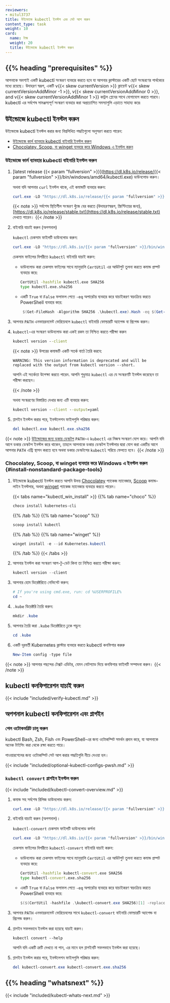 ```yaml
---
reviewers:
- mitul3737
title: উইন্ডোজে kubectl ইনস্টল এবং সেট আপ করুন
content_type: task
weight: 10
card:
  name: টাস্ক
  weight: 20
  title: উইন্ডোজে kubectl ইনস্টল করুন
---
```


## {{% heading "prerequisites" %}}

আপনাকে অবশ্যই একটি kubectl সংস্করণ ব্যবহার করতে হবে যা আপনার ক্লাস্টারের একটি ছোট সংস্করণের পার্থক্যের মধ্যে রয়েছে। উদাহরণ স্বরূপ, একটি v{{< skew currentVersion >}} ক্লায়েন্ট v{{< skew currentVersionAddMinor -1 >}}, v{{< skew currentVersionAddMinor 0 >}}, and v{{< skew currentVersionAddMinor 1 >}} কন্ট্রল প্লেনের সাথে যোগাযোগ করতে পারবে।
kubectl এর সর্বশেষ সামঞ্জস্যপূর্ণ সংস্করণ ব্যবহার করা অপ্রত্যাশিত সমস্যাগুলি এড়াতে সাহায্য করে৷

## উইন্ডোজে kubectl ইনস্টল করুন

উইন্ডোজে kubectl ইনস্টল করার জন্য নিম্নলিখিত পদ্ধতিগুলো অনুসরণ করতে পারেন:

- [উইন্ডোজে কার্ল ব্যাবহার kubectl বাইনারি ইনস্টল করুন](#install-kubectl-binary-with-curl-on-windows)
- [Chocolatey, Scoop, বা winget ব্যবহার করে Windows এ ইনস্টল করুন](#install-nonstandard-package-tools)

### উইন্ডোজে কার্ল ব্যাবহার kubectl বাইনারি ইনস্টল করুন

1. [latest release {{< param "fullversion" >}}](https://dl.k8s.io/release/{{< param "fullversion" >}}/bin/windows/amd64/kubectl.exe) ডাউনলোড করুন।

   অথবা যদি আপনার `curl` ইনস্টল থাকে, এই কমান্ডটি ব্যবহার করুন:

   ```powershell
   curl.exe -LO "https://dl.k8s.io/release/{{< param "fullversion" >}}/bin/windows/amd64/kubectl.exe"
   ```

   {{< note >}}
   সর্বশেষ স্থিতিশীল সংস্করণ খুঁজে বের করতে (উদাহরণস্বরূপ, স্ক্রিপ্টিংয়ের জন্য), [https://dl.k8s.io/release/stable.txt](https://dl.k8s.io/release/stable.txt) দেখতে পারেন।
   {{< /note >}}

1. বাইনারি যাচাই করুন (অপশনাল)

   `kubectl` চেকসাম ফাইলটি ডাউনলোড করুন:

   ```powershell
   curl.exe -LO "https://dl.k8s.io/{{< param "fullversion" >}}/bin/windows/amd64/kubectl.exe.sha256"
   ```

   চেকসাম ফাইলের বিপরীতে `kubectl` বাইনারি যাচাই করুন:

   - ডাউনলোড করা চেকসাম ফাইলের সাথে ম্যানুয়ালি `CertUtil` এর আউটপুট তুলনা করতে কমান্ড প্রম্পট ব্যবহার করে:

     ```cmd
     CertUtil -hashfile kubectl.exe SHA256
     type kubectl.exe.sha256
     ```

   - একটি `True` বা `False` ফলাফল পেতে `-eq` অপারেটর ব্যবহার করে যাচাইকরণ স্বয়ংক্রিয় করতে PowerShell ব্যবহার করে:

     ```powershell
      $(Get-FileHash -Algorithm SHA256 .\kubectl.exe).Hash -eq $(Get-Content .\kubectl.exe.sha256)
     ```

1. আপনার `PATH` এনভায়রনমেন্ট ভেরিয়েবলে `kubectl` বাইনারি ফোল্ডারটি অ্যাপেন্ড বা প্রিপেন্ড করুন।

1. `kubectl`-এর সংস্করণ ডাউনলোড করা একই রকম তা নিশ্চিত করতে পরীক্ষা করুন

   ```cmd
   kubectl version --client
   ```
   {{< note >}}
   উপরের কমান্ডটি একটি সতর্ক বার্তা তৈরি করবে:
   ```
   WARNING: This version information is deprecated and will be replaced with the output from kubectl version --short.
   ```
   আপনি এই সতর্কতা উপেক্ষা করতে পারেন. আপনি শুধুমাত্র `kubectl` এর যে সংস্করণটি ইনস্টল করেছেন তা পরীক্ষা করছেন।
   
   {{< /note >}}
   
   অথবা সংস্করণের বিস্তারিত দেখার জন্য এটি ব্যবহার করুন:

   ```cmd
   kubectl version --client --output=yaml
   ```

1. প্লাগইন ইনস্টল করার পরে, ইনস্টলেশন ফাইলগুলি পরিষ্কার করুন:

   ```powershell
   del kubectl.exe kubectl.exe.sha256
   ```

{{< note >}}
[উইন্ডোজের জন্য ডকার ডেস্কটপ](https://docs.docker.com/docker-for-windows/#kubernetes) `PATH`-এ `kubectl` এর নিজস্ব সংস্করণ যোগ করে।
আপনি যদি আগে ডকার ডেস্কটপ ইনস্টল করে থাকেন, তাহলে আপনাকে ডকার ডেস্কটপ ইনস্টলার দ্বারা যোগ করা একটির আগে আপনার `PATH` এন্ট্রি স্থাপন করতে হবে অথবা ডকার ডেস্কটপের `kubectl` সরিয়ে ফেলতে হবে।
{{< /note >}}

### Chocolatey, Scoop, বা winget ব্যবহার করে Windows এ ইনস্টল করুন {#install-nonstandard-package-tools}

1. উইন্ডোজে kubectl ইনস্টল করতে আপনি উভয় [Chocolatey](https://chocolatey.org) প্যাকেজ ম্যানেজার, [Scoop](https://scoop.sh) কমান্ড-লাইন ইনস্টলার, অথবা [winget](https://learn.microsoft.com/en-us/windows/package-manager/winget/) প্যাকেজ ম্যানেজার ব্যবহার করতে পারেন। 

   {{< tabs name="kubectl_win_install" >}}
   {{% tab name="choco" %}}
   ```powershell
   choco install kubernetes-cli
   ```
   {{% /tab %}}
   {{% tab name="scoop" %}}
   ```powershell
   scoop install kubectl
   ```
   {{% /tab %}}
   {{% tab name="winget" %}}
   ```powershell
   winget install -e --id Kubernetes.kubectl
   ```
   {{% /tab %}}
   {{< /tabs >}}

1. আপনার ইনস্টল করা সংস্করণ আপ-টু-ডেট কিনা তা নিশ্চিত করতে পরীক্ষা করুন:

   ```powershell
   kubectl version --client
   ```

1. আপনার হোম ডিরেক্টরিতে নেভিগেট করুন:

   ```powershell
   # If you're using cmd.exe, run: cd %USERPROFILE%
   cd ~
   ```

1. `.kube` ডিরেক্টরি তৈরি করুন:

   ```powershell
   mkdir .kube
   ```

1. আপনার তৈরি করা `.kube` ডিরেক্টরিতে ঢুকে পড়ুন:

   ```powershell
   cd .kube
   ```

1. একটি দূরবর্তী Kubernetes ক্লাস্টার ব্যবহার করতে kubectl কনফিগার করুরু

   ```powershell
   New-Item config -type file
   ```

{{< note >}}
আপনার পছন্দের টেক্সট এডিটর, যেমন নোটপ্যাড দিয়ে কনফিগার ফাইলটি সম্পাদনা করুন।
{{< /note >}}

## kubectl কনফিগারেশন যাচাই করুন

{{< include "included/verify-kubectl.md" >}}

## অপশনাল kubectl কনফিগারেশন এবং প্লাগইন

### শেল ওটোকমপ্লিট চালু করুন

kubectl Bash, Zsh, Fish এবং PowerShell-এর জন্য ওটোকম্পিট সমর্থন প্রদান করে, যা আপনাকে অনেক টাইপিং করা থেকে রক্ষা করতে পারে।

পাওয়ারশেলের জন্য ওটোকম্পিট সেট আপ করার পদ্ধতিগুলি নীচে দেওয়া হল।

{{< include "included/optional-kubectl-configs-pwsh.md" >}}

### `kubectl convert` প্লাগইন ইনস্টল করুন

{{< include "included/kubectl-convert-overview.md" >}}

1. কমান্ড সহ সর্বশেষ রিলিজ ডাউনলোড করুন:

   ```powershell
   curl.exe -LO "https://dl.k8s.io/release/{{< param "fullversion" >}}/bin/windows/amd64/kubectl-convert.exe"
   ```

1. বাইনারি যাচাই করুন (অপশনাল)।

   `kubectl-convert` চেকসাম ফাইলটি ডাউনলোড কর্সনা 

   ```powershell
   curl.exe -LO "https://dl.k8s.io/{{< param "fullversion" >}}/bin/windows/amd64/kubectl-convert.exe.sha256"
   ```

   চেকসাম ফাইলের বিপরীতে `kubectl-convert` বাইনারি যাচাই করুন:

   - ডাউনলোড করা চেকসাম ফাইলের সাথে ম্যানুয়ালি `CertUtil` এর আউটপুট তুলনা করতে কমান্ড প্রম্পট ব্যবহার করে:

     ```cmd
     CertUtil -hashfile kubectl-convert.exe SHA256
     type kubectl-convert.exe.sha256
     ```

   - একটি `True` বা `False` ফলাফল পেতে `-eq` অপারেটর ব্যবহার করে যাচাইকরণ স্বয়ংক্রিয় করতে PowerShell ব্যবহার করে:

     ```powershell
     $($(CertUtil -hashfile .\kubectl-convert.exe SHA256)[1] -replace " ", "") -eq $(type .\kubectl-convert.exe.sha256)
     ```

1. আপনার `PATH` এনভায়রনমেন্ট ভেরিয়েবলের সাথে `kubectl-convert` বাইনারি ফোল্ডারটি অ্যাপেন্ড বা প্রিপেন্ড করুন।

1. প্লাগইন সফলভাবে ইনস্টল করা হয়েছে যাচাই করুন।

   ```shell
   kubectl convert --help
   ```

   আপনি যদি একটি ত্রুটি দেখতে না পান, এর মানে হল প্লাগইনটি সফলভাবে ইনস্টল করা হয়েছে।

1. প্লাগইন ইনস্টল করার পরে, ইনস্টলেশন ফাইলগুলি পরিষ্কার করুন:

   ```powershell
   del kubectl-convert.exe kubectl-convert.exe.sha256
   ```

## {{% heading "whatsnext" %}}

{{< include "included/kubectl-whats-next.md" >}}
